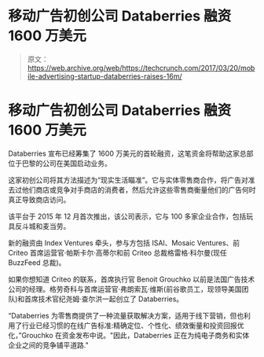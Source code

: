 # 移动广告初创公司 Databerries 融资 1600 万美元

> 原文：<https://web.archive.org/web/https://techcrunch.com/2017/03/20/mobile-advertising-startup-databerries-raises-16m/>

# 移动广告初创公司 Databerries 融资 1600 万美元

Databerries 宣布已经筹集了 1600 万美元的首轮融资，这笔资金将帮助这家总部位于巴黎的公司在美国启动业务。

这家初创公司将其方法描述为“现实生活瞄准”。它与实体零售商合作，将广告对准去过他们商店或竞争对手商店的消费者，然后允许这些零售商衡量他们的广告何时真正导致商店访问。

该平台于 2015 年 12 月首次推出，该公司表示，它与 100 多家企业合作，包括玩具反斗城和麦当劳。

新的融资由 Index Ventures 牵头，参与方包括 ISAI、Mosaic Ventures、前 Criteo 首席运营官·帕斯卡尔·高蒂尔和前 Criteo 总裁格雷格·科尔曼(现任 BuzzFeed 总裁)。

如果你想知道 Criteo 的联系，首席执行官 Benoit Grouchko 以前是法国广告技术公司的经理。格劳奇科与首席运营官·弗朗索瓦·维斯(前谷歌员工，现领导美国团队)和首席技术官纪尧姆·查尔洪一起创立了 Databerries。

“Databerries 为零售商提供了一种流量获取解决方案，适用于线下营销，但也利用了行业已经习惯的在线广告标准:精确定位、个性化、绩效衡量和投资回报优化，”Grouchko 在资金发布中说。"因此，Databerries 正在为纯电子商务和实体企业之间的竞争铺平道路."
